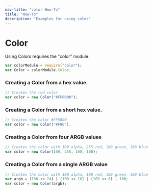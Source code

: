 ```yaml
---
nav-title: "color How-To"
title: "How-To"
description: "Examples for using color"
---
```

# Color
Using Colors requires the "color" module.
``` JavaScript
var colorModule = require("color");
var Color = colorModule.Color;
```
### Creating a Color from a hex value.
``` JavaScript
// Creates the red color
var color = new Color("#FF0000");
```
### Creating a Color from a short hex value.
``` JavaScript
// Creates the color #FF8800
var color = new Color("#F80");
```
### Creating a Color from four ARGB values
``` JavaScript
// Creates the color with 100 alpha, 255 red, 100 green, 100 blue
var color = new Color(100, 255, 100, 100);
```
### Creating a Color from a single ARGB value
``` JavaScript
// Creates the color with 100 alpha, 100 red, 100 green, 100 blue
var argb = (100 << 24) | (100 << 16) | (100 << 8) | 100;
var color = new Color(argb);
```
